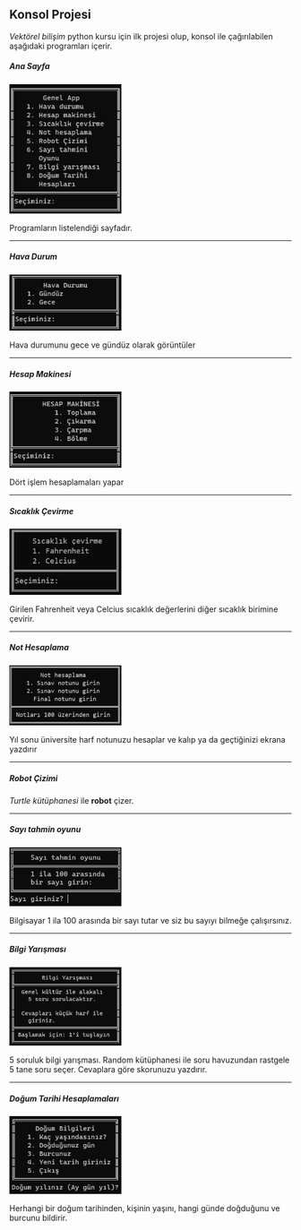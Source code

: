 <h2>Konsol Projesi</h2>
<p><i>Vektörel bilişim</i> python kursu için ilk projesi olup, konsol ile çağırılabilen aşağıdaki programları içerir.  </p>
<h5><i>Ana Sayfa</i></h5>
<img src="./tanitim/anaSayfa.png" width='200' />
<p>Programların listelendiği sayfadır.</p>
<hr>
<h5><i>Hava Durum</i></h5>
<img src="./tanitim/02_proje01_hava.png" width='200' />
<p>Hava durumunu gece ve gündüz olarak görüntüler</p>
<hr>
<h5><i>Hesap Makinesi</i></h5>
<img src="./tanitim/02_proje01_hesap.png" width='200' />
<p>Dört işlem hesaplamaları yapar</p>
<hr>
<h5><i>Sıcaklık Çevirme</i></h5>
<img src="./tanitim/sicaklikCevirme_proje01.png" width='200' />
<p>Girilen Fahrenheit veya Celcius sıcaklık değerlerini diğer sıcaklık birimine çevirir. </p>
<hr>
<h5><i>Not Hesaplama</i></h5>
<img src="./tanitim/notHesaplama_proje01.png" width='200' />
<p>Yıl sonu üniversite harf notunuzu hesaplar ve kalıp ya da geçtiğinizi ekrana yazdırır </p>
<hr>
<h5><i>Robot Çizimi</i></h5>
<p><em>Turtle kütüphanesi</em> ile <strong>robot</strong> çizer.</p>
<hr>
<h5><i>Sayı tahmin oyunu</i></h5>
<img src="./tanitim/sayi_tahmini.png" width='200' />
<p>Bilgisayar 1 ila 100 arasında bir sayı tutar ve siz bu sayıyı bilmeğe çalışırsınız.</p>
<hr>
<h5><i>Bilgi Yarışması</i></h5>
<img src="./tanitim/bilgiYarismasi.png" width='200' />
<p> 5 soruluk bilgi yarışması. Random kütüphanesi ile soru havuzundan rastgele 5 tane soru seçer. Cevaplara göre skorunuzu yazdırır.</p>
<hr>
<h5><i>Doğum Tarihi Hesaplamaları</i></h5>
<img src="./tanitim/dogumBilgileri.png" width='200' />
<p>Herhangi bir doğum tarihinden, kişinin yaşını, hangi günde doğduğunu ve burcunu bildirir. </p>


